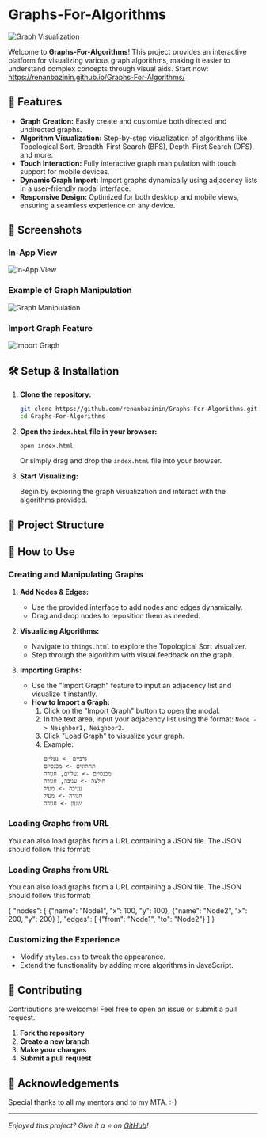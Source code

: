 ﻿# Graphs-For-Algorithms

![Graph Visualization](https://i.imgur.com/WxVJGnE.png)

Welcome to **Graphs-For-Algorithms**! This project provides an interactive platform for visualizing various graph algorithms, making it easier to understand complex concepts through visual aids.
Start now: https://renanbazinin.github.io/Graphs-For-Algorithms/
## 🚀 Features

- **Graph Creation:** Easily create and customize both directed and undirected graphs.
- **Algorithm Visualization:** Step-by-step visualization of algorithms like Topological Sort, Breadth-First Search (BFS), Depth-First Search (DFS), and more.
- **Touch Interaction:** Fully interactive graph manipulation with touch support for mobile devices.
- **Dynamic Graph Import:** Import graphs dynamically using adjacency lists in a user-friendly modal interface.
- **Responsive Design:** Optimized for both desktop and mobile views, ensuring a seamless experience on any device.

## 📸 Screenshots

### In-App View
![In-App View](https://i.imgur.com/x9pgo3f.png)

### Example of Graph Manipulation
![Graph Manipulation](https://i.imgur.com/GUzC59L.png)

### Import Graph Feature
![Import Graph](https://i.imgur.com/cWHnzNf.png)

## 🛠️ Setup & Installation

1. **Clone the repository:**

    ```bash
    git clone https://github.com/renanbazinin/Graphs-For-Algorithms.git
    cd Graphs-For-Algorithms
    ```

2. **Open the `index.html` file in your browser:**

    ```bash
    open index.html
    ```

    Or simply drag and drop the `index.html` file into your browser.

3. **Start Visualizing:**

   Begin by exploring the graph visualization and interact with the algorithms provided.

## 📂 Project Structure


## 🔮 How to Use

### Creating and Manipulating Graphs

1. **Add Nodes & Edges:**
   - Use the provided interface to add nodes and edges dynamically.
   - Drag and drop nodes to reposition them as needed.

2. **Visualizing Algorithms:**
   - Navigate to `things.html` to explore the Topological Sort visualizer.
   - Step through the algorithm with visual feedback on the graph.

3. **Importing Graphs:**
   - Use the "Import Graph" feature to input an adjacency list and visualize it instantly.
   - **How to Import a Graph:**
     1. Click on the "Import Graph" button to open the modal.
     2. In the text area, input your adjacency list using the format: `Node -> Neighbor1, Neighbor2`.
     3. Click "Load Graph" to visualize your graph.
     4. Example:
        ```
        גרביים -> נעליים
        תחתונים -> מכנסיים
        מכנסיים -> נעליים, חגורה
        חולצה -> עניבה, חגורה
        עניבה -> מעיל
        חגורה -> מעיל
        שעון -> חגורה
        ```

### Loading Graphs from URL

   You can also load graphs from a URL containing a JSON file. The JSON should follow this format:

### Loading Graphs from URL

You can also load graphs from a URL containing a JSON file. The JSON should follow this format:

{
  "nodes": [
    {"name": "Node1", "x": 100, "y": 100},
    {"name": "Node2", "x": 200, "y": 200}
  ],
  "edges": [
    {"from": "Node1", "to": "Node2"}
  ]
}
### Customizing the Experience

- Modify `styles.css` to tweak the appearance.
- Extend the functionality by adding more algorithms in JavaScript.


## 🤝 Contributing

Contributions are welcome! Feel free to open an issue or submit a pull request.

1. **Fork the repository**
2. **Create a new branch**
3. **Make your changes**
4. **Submit a pull request**

## 🌟 Acknowledgements

Special thanks to all my mentors and to my MTA. :-)

---

_Enjoyed this project? Give it a ⭐ on [GitHub](https://github.com/renanbazinin/Graphs-For-Algorithms)!_
